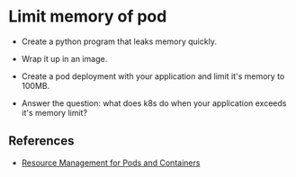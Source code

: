 # Limit memory of pod

* Create a python program that leaks memory quickly.

* Wrap it up in an image.

* Create a pod deployment with your application and limit it's memory to 100MB.

* Answer the question: what does k8s do when your application exceeds it's memory limit?

## References
* [Resource Management for Pods and Containers](https://kubernetes.io/docs/concepts/configuration/manage-resources-containers)

